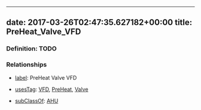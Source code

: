 
---
date: 2017-03-26T02:47:35.627182+00:00
title: PreHeat_Valve_VFD
---
### Definition: TODO

### Relationships

* [label](http://www.w3.org/2000/01/rdf-schema#label): PreHeat Valve VFD

* [usesTag](https://brickschema.org/schema/1.0/BrickFrame#usesTag): [VFD](https://brickschema.org/schema/1.0/BrickTag#VFD), [PreHeat](https://brickschema.org/schema/1.0/BrickTag#PreHeat), [Valve](https://brickschema.org/schema/1.0/BrickTag#Valve)

* [subClassOf](http://www.w3.org/2000/01/rdf-schema#subClassOf): [AHU](https://brickschema.org/schema/1.0/Brick#AHU)
